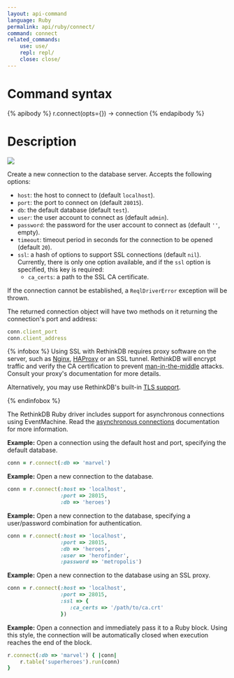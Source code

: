 ```yaml
---
layout: api-command
language: Ruby
permalink: api/ruby/connect/
command: connect
related_commands:
    use: use/
    repl: repl/
    close: close/
---
```



# Command syntax #

{% apibody %}
r.connect(opts={}) &rarr; connection
{% endapibody %}

# Description #

<img src="/assets/images/docs/api_illustrations/connect_ruby.png" class="api_command_illustration" />

Create a new connection to the database server.  Accepts the following
options:

- `host`: the host to connect to (default `localhost`).
- `port`: the port to connect on (default `28015`).
- `db`: the default database (default `test`).
- `user`: the user account to connect as (default `admin`).
- `password`: the password for the user account to connect as (default `''`, empty).
- `timeout`: timeout period in seconds for the connection to be opened (default `20`).
- `ssl`: a hash of options to support SSL connections (default `nil`). Currently, there is only one option available, and if the `ssl` option is specified, this key is required:
    - `ca_certs`: a path to the SSL CA certificate.

If the connection cannot be established, a `ReqlDriverError` exception will be thrown.

<!-- break -->

The returned connection object will have two methods on it returning the connection's port and address:

```rb
conn.client_port
conn.client_address
```

{% infobox %}
Using SSL with RethinkDB requires proxy software on the server, such as [Nginx][], [HAProxy][] or an SSL tunnel. RethinkDB will encrypt traffic and verify the CA certification to prevent [man-in-the-middle][mitm] attacks. Consult your proxy's documentation for more details.

[Nginx]: http://nginx.org/
[HAProxy]: http://www.haproxy.org/
[mitm]: http://en.wikipedia.org/wiki/Man-in-the-middle_attack

Alternatively, you may use RethinkDB's built-in [TLS support][tls].

[tls]: /docs/security/
{% endinfobox %}

The RethinkDB Ruby driver includes support for asynchronous connections using EventMachine. Read the [asynchronous connections][ac] documentation for more information.

[ac]: /docs/async-connections/#ruby-with-eventmachine

__Example:__ Open a connection using the default host and port, specifying the default database.

```rb
conn = r.connect(:db => 'marvel')
```

__Example:__ Open a new connection to the database.

```rb
conn = r.connect(:host => 'localhost',
                 :port => 28015,
                 :db => 'heroes')
```

__Example:__ Open a new connection to the database, specifying a user/password combination for authentication.

```rb
conn = r.connect(:host => 'localhost',
                 :port => 28015,
                 :db => 'heroes',
                 :user => 'herofinder',
                 :password => 'metropolis')
```

__Example:__ Open a new connection to the database using an SSL proxy.

```rb
conn = r.connect(:host => 'localhost',
                 :port => 28015,
                 :ssl => {
                    :ca_certs => '/path/to/ca.crt'
                 })
```

__Example:__ Open a connection and immediately pass it to a Ruby block. Using this style, the connection will be automatically closed when execution reaches the end of the block.

```rb
r.connect(:db => 'marvel') { |conn|
    r.table('superheroes').run(conn)
}
```
